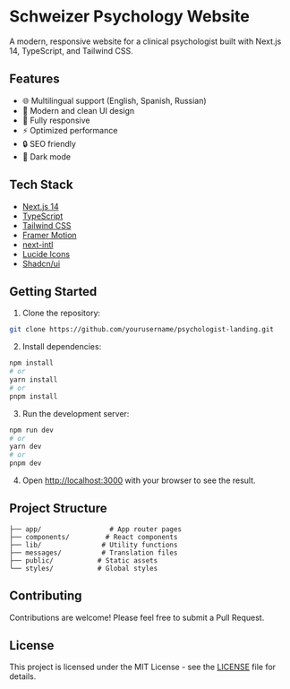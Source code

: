 # Schweizer Psychology Website

A modern, responsive website for a clinical psychologist built with Next.js 14, TypeScript, and Tailwind CSS.

## Features

- 🌐 Multilingual support (English, Spanish, Russian)
- 🎨 Modern and clean UI design
- 📱 Fully responsive
- ⚡ Optimized performance
- 🔒 SEO friendly
- 🌙 Dark mode

## Tech Stack

- [Next.js 14](https://nextjs.org/)
- [TypeScript](https://www.typescriptlang.org/)
- [Tailwind CSS](https://tailwindcss.com/)
- [Framer Motion](https://www.framer.com/motion/)
- [next-intl](https://next-intl-docs.vercel.app/)
- [Lucide Icons](https://lucide.dev/)
- [Shadcn/ui](https://ui.shadcn.com/)

## Getting Started

1. Clone the repository:
```bash
git clone https://github.com/yourusername/psychologist-landing.git
```

2. Install dependencies:
```bash
npm install
# or
yarn install
# or
pnpm install
```

3. Run the development server:
```bash
npm run dev
# or
yarn dev
# or
pnpm dev
```

4. Open [http://localhost:3000](http://localhost:3000) with your browser to see the result.

## Project Structure

```
├── app/                 # App router pages
├── components/         # React components
├── lib/               # Utility functions
├── messages/          # Translation files
├── public/           # Static assets
└── styles/           # Global styles
```

## Contributing

Contributions are welcome! Please feel free to submit a Pull Request.

## License

This project is licensed under the MIT License - see the [LICENSE](LICENSE) file for details. 